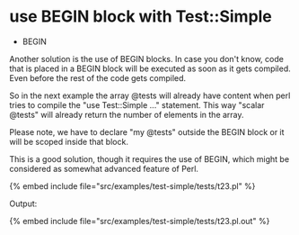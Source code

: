 # use BEGIN block with Test::Simple


* BEGIN


Another solution is the use of BEGIN blocks. In case you don't know, code that is placed in a
BEGIN block will be executed as soon as it gets compiled. Even before the rest of the code gets compiled.

So in the next example the array @tests will already have content when perl tries to compile the "use Test::Simple ..."
statement. This way "scalar @tests" will already return the number of elements in the array.

Please note, we have to declare "my @tests" outside the BEGIN block or it will be scoped inside that block.

This is a good solution, though it requires the use of BEGIN, which might be considered as somewhat advanced feature of Perl.


{% embed include file="src/examples/test-simple/tests/t23.pl" %}

Output:

{% embed include file="src/examples/test-simple/tests/t23.pl.out" %}


